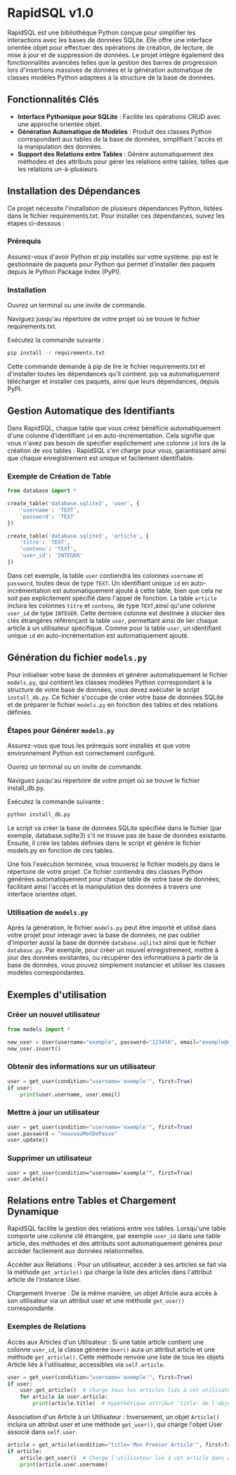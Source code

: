 # RapidSQL v1.0

RapidSQL est une bibliothèque Python conçue pour simplifier les interactions avec les bases de données SQLite. Elle offre une interface orientée objet pour effectuer des opérations de création, de lecture, de mise à jour et de suppression de données. Le projet intègre également des fonctionnalités avancées telles que la gestion des barres de progression lors d'insertions massives de données et la génération automatique de classes modèles Python adaptées à la structure de la base de données.

## Fonctionnalités Clés

- **Interface Pythonique pour SQLite** : Facilite les opérations CRUD avec une approche orientée objet.
- **Génération Automatique de Modèles** : Produit des classes Python correspondant aux tables de la base de données, simplifiant l'accès et la manipulation des données.
- **Support des Relations entre Tables** : Génère automatiquement des méthodes et des attributs pour gérer les relations entre tables, telles que les relations un-à-plusieurs.

## Installation des Dépendances 

Ce projet nécessite l'installation de plusieurs dépendances Python, listées dans le fichier requirements.txt. Pour installer ces dépendances, suivez les étapes ci-dessous :

### Prérequis

Assurez-vous d'avoir Python et pip installés sur votre système. pip est le gestionnaire de paquets pour Python qui permet d'installer des paquets depuis le Python Package Index (PyPI).

### Installation

Ouvrez un terminal ou une invite de commande.

Naviguez jusqu'au répertoire de votre projet où se trouve le fichier requirements.txt.

Exécutez la commande suivante :

```bash
pip install -r requirements.txt
```

Cette commande demande à pip de lire le fichier requirements.txt et d'installer toutes les dépendances qu'il contient. pip va automatiquement télécharger et installer ces paquets, ainsi que leurs dépendances, depuis PyPI.

## Gestion Automatique des Identifiants

Dans RapidSQL, chaque table que vous créez bénéficie automatiquement d'une colonne d'identifiant `id` en auto-incrémentation. Cela signifie que vous n'avez pas besoin de spécifier explicitement une colonne `id` lors de la création de vos tables : RapidSQL s'en charge pour vous, garantissant ainsi que chaque enregistrement est unique et facilement identifiable.

### Exemple de Création de Table

```python
from database import *

create_table('database.sqlite3', 'user', {
    'username': 'TEXT',
    'password': 'TEXT'
})

create_table('database.sqlite3', 'article', {
    'titre': 'TEXT',
    'contenu': 'TEXT',
    'user_id': 'INTEGER'
})
```

Dans cet exemple, la table `user` contiendra les colonnes `username` et `password`, toutes deux de type `TEXT`. Un identifiant unique `id` en auto-incrémentation est automatiquement ajouté à cette table, bien que cela ne soit pas explicitement spécifié dans l'appel de fonction.
La table `article` inclura les colonnes `titre` et `contenu`, de type `TEXT`,ainsi qu'une colonne `user_id` de type `INTEGER`. Cette dernière colonne est destinée à stocker des clés étrangères référençant la table `user`, permettant ainsi de lier chaque article à un utilisateur spécifique. Comme pour la table `user`, un identifiant unique `id` en auto-incrémentation est automatiquement ajouté.

## Génération du fichier `models.py`

Pour initialiser votre base de données et générer automatiquement le fichier `models.py`, qui contient les classes modèles Python correspondant à la structure de votre base de données, vous devez exécuter le script `install_db.py`. Ce fichier s'occupe de créer votre base de données SQLite et de préparer le fichier `models.py` en fonction des tables et des relations définies.

### Étapes pour Générer `models.py`

Assurez-vous que tous les prérequis sont installés et que votre environnement Python est correctement configuré.

Ouvrez un terminal ou un invite de commande.

Naviguez jusqu'au répertoire de votre projet où se trouve le fichier install_db.py.

Exécutez la commande suivante :

```python
python install_db.py
```

Le script va créer la base de données SQLite spécifiée dans le fichier (par exemple, database.sqlite3) s'il ne trouve pas de base de données existante. Ensuite, il crée les tables définies dans le script et génère le fichier models.py en fonction de ces tables.

Une fois l'exécution terminée, vous trouverez le fichier models.py dans le répertoire de votre projet. Ce fichier contiendra des classes Python générées automatiquement pour chaque table de votre base de données, facilitant ainsi l'accès et la manipulation des données à travers une interface orientée objet.

### Utilisation de `models.py`

Après la génération, le fichier `models.py` peut être importé et utilisé dans votre projet pour interagir avec la base de données, ne pas oublier d'importer aussi la base de donnée `database.sqlite3` ainsi que le fichier `database.py`. Par exemple, pour créer un nouvel enregistrement, mettre à jour des données existantes, ou récupérer des informations à partir de la base de données, vous pouvez simplement instancier et utiliser les classes modèles correspondantes.

## Exemples d'utilisation

### Créer un nouvel utilisateur

```python
from models import *

new_user = User(username="exemple", password="123456", email="exemple@mail.com")
new_user.insert()
```

### Obtenir des informations sur un utilisateur

```python
user = get_user(condition="username='exemple'", first=True)
if user:
    print(user.username, user.email)
```

### Mettre à jour un utilisateur

```python
user = get_user(condition="username='exemple'", first=True)
user.password = "nouveauMotDePasse"
user.update()
```

### Supprimer un utilisateur

```pyhton
user = get_user(condition="username='exemple'", first=True)
user.delete()
```

## Relations entre Tables et Chargement Dynamique

RapidSQL facilite la gestion des relations entre vos tables. Lorsqu'une table comporte une colonne clé étrangère, par exemple `user_id` dans une table article, des méthodes et des attributs sont automatiquement générés pour accéder facilement aux données relationnelles.

Accéder aux Relations : Pour un utilisateur, accéder à ses articles se fait via la méthode `get_article()` qui charge la liste des articles dans l'attribut article de l'instance User.

Chargement Inverse : De la même manière, un objet Article aura accès à son utilisateur via un attribut user et une méthode `get_user()` correspondante.

### Exemples de Relations

Accès aux Articles d'un Utilisateur : Si une table article contient une colonne `user_id`, la classe générée `User()` aura un attribut article et une méthode `get_article()`. Cette méthode renvoie une liste de tous les objets Article liés à l'utilisateur, accessibles via `self.article`.

```python
user = get_user(condition="username='exemple'", first=True)
if user:
    user.get_article()  # Charge tous les articles liés à cet utilisateur dans user.article
    for article in user.article:
        print(article.title)  # Hypothétique attribut 'title' de l'objet Article
```        

Association d'un Article à un Utilisateur : Inversement, un objet `Article()` inclura un attribut user et une méthode `get_user()`, qui charge l'objet User associé dans `self.user`.

```python
article = get_article(condition="title='Mon Premier Article'", first=True)
if article:
    article.get_user()  # Charge l'utilisateur lié à cet article dans article.user
    print(article.user.username)
```